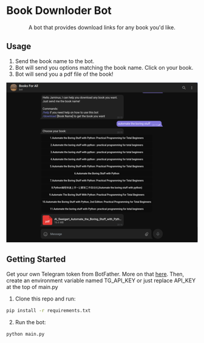 # Book Downloder Bot
<p align="center">
A bot that provides download links for any book you'd like. 
<p align="center">

## Usage
1. Send the book name to the bot.
2. Bot will send you options matching the book name. Click on your book.
3. Bot will send you a pdf file of the book!

![Usage Screenshot](images/bot-usage-example.png)

## Getting Started
Get your own Telegram token from BotFather. More on that [here](https://core.telegram.org/bots). Then, create an environment variable named TG_API_KEY or just replace API_KEY at the top of main.py

1. Clone this repo and run:
```sh
pip install -r requirements.txt
```

2. Run the bot:
```sh
python main.py
```
